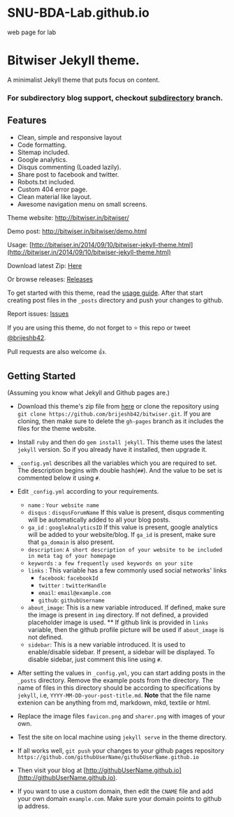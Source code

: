 # SNU-BDA-Lab.github.io
web page for lab


# Bitwiser Jekyll theme.
A minimalist Jekyll theme that puts focus on content.

### For subdirectory blog support, checkout [subdirectory](https://github.com/brijeshb42/bitwiser/tree/subdirectory) branch.

## Features

* Clean, simple and responsive layout
* Code formatting.
* Sitemap included.
* Google analytics.
* Disqus commenting (Loaded lazily).
* Share post to facebook and twitter.
* Robots.txt included.
* Custom 404 error page.
* Clean material like layout.
* Awesome navigation menu on small screens.

Theme website: http://bitwiser.in/bitwiser/

Demo post: http://bitwiser.in/bitwiser/demo.html

Usage: [http://bitwiser.in/2014/09/10/bitwiser-jekyll-theme.html](http://bitwiser.in/2014/09/10/bitwiser-jekyll-theme.html)

Download latest Zip: [Here](http://goo.gl/iC85jv)

Or browse releases: [Releases](https://github.com/brijeshb42/bitwiser/releases)

To get started with this theme, read the [usage guide](http://bitwiser.in/2014/09/10/bitwiser-jekyll-theme.html). After that start creating post files in the ```_posts``` directory and push your changes to github.

Report issues: [Issues](https://github.com/brijeshb42/bitwiser/issues/new)

If you are using this theme, do not forget to :star: this repo or tweet [@brijeshb42](https://twitter.com/brijeshb42).

Pull requests are also welcome :thumbsup:.


## Getting Started

(Assuming you know what Jekyll and Github pages are.)

* Download this theme's zip file from [here](http://goo.gl/iC85jv) or clone the repository using ```git clone https://github.com/brijeshb42/bitwiser.git```. If you are cloning, then make sure to delete the ```gh-pages``` branch as it includes the files for the theme website.

* Install ```ruby``` and then do ```gem install jekyll```. This theme uses the latest ```jekyll``` version. So if you already have it installed, then upgrade it.

* ```_config.yml``` describes all the variables which you are required to set. The description begins with double hash(```##```). And the value to be set is commented below it using ```#```.

* Edit ```_config.yml``` according to your requirements.
	* ```name``` : ```Your website name```
	* ```disqus``` : ```disqusForumName```
		If this value is present, disqus commenting will be automatically added to all your blog posts.
	* ```ga_id``` : ```googleAnalyticsID```
		If this value is present, google analytics will be added to your website/blog.
		If ```ga_id``` is present, make sure that ```ga_domain``` is also present.
	* ```description```: ```A short description of your website to be included in meta tag of your homepage```
	* ```keywords``` : ```a few frequently used keywords on your site```
	* ```links``` : This variable has a few commonly used social networks' links
		* ```facebook```: ```facebookId```
		* ```twitter``` : ```twitterHandle```
		* ```email```: ```email@example.com```
		* ```github```: ```githubUsername```
	* ```about_image```: This is a new variable introduced. If defined, make sure the image is present in ```img``` directory. If not defined, a provided placeholder image is used. ** If github link is provided in ```links``` variable, then the github profile picture will be used if ```about_image``` is not defined.
	* ```sidebar```: This is a new variable introduced. It is used to enable/disable sidebar. If present, a sidebar will be displayed. To disable sidebar, just comment this line using ```#```.

* After setting the values in ```_config.yml```, you can start adding posts in the ```_posts``` directory. Remove the example posts from the directory. The name of files in this directory should be according to specifications by ```jekyll```, i.e, ```YYYY-MM-DD-your-post-title.md```. **Note** that the file name extenion can be anything from md, markdown, mkd, textile or html.

* Replace the image files ```favicon.png``` and ```sharer.png``` with images of your own.

* Test the site on local machine using ```jekyll serve``` in the theme directory.

* If all works well, ```git push``` your changes to your github pages repository ```https://github.com/githubUserName/githubUserName.github.io```

* Then visit your blog at [http://githubUserName.github.io](http://githubUserName.github.io).

* If you want to use a custom domain, then edit the ```CNAME``` file and add your own domain ```example.com```. Make sure your domain points to github ip address.
